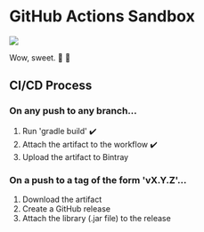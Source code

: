 # GitHub Actions Sandbox

![](https://github.com/CyberScout/github-actions-sandbox/workflows/CI%20Build/badge.svg)

Wow, sweet. :confetti_ball: :tada:

## CI/CD Process

### On any push to any branch...

1. Run 'gradle build' :heavy_check_mark:
2. Attach the artifact to the workflow :heavy_check_mark:
3. Upload the artifact to Bintray

### On a push to a tag of the form 'vX.Y.Z'...

1. Download the artifact
2. Create a GitHub release
3. Attach the library (.jar file) to the release
